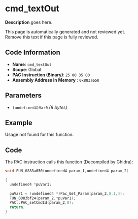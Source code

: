 # cmd_textOut

**Description** goes here.

This page is automatically generated and not reviewed yet.<br>Remove this text if this page is fully reviewed.

## Code Information

- **Name**: `cmd_textOut`
- **Scope**: Global
- **PAC Instruction (Binary)**: `25 00 35 00`
- **Assembly Address in Memory** : `0x883a650`

## Parameters

- `(undefined4)Var0` *(8 bytes)*

## Example

Usage not found for this function.

## Code

Ths PAC instruction calls this function (Decompiled by Ghidra):

```c
void FUN_0883a650(undefined4 param_1,undefined4 param_2)

{
  undefined4 *puVar1;
  
  puVar1 = (undefined4 *)Pac_Get_Param(param_2,0,1,4);
  FUN_0883bf24(param_2,*puVar1);
  PAC::PAC_setCmdId(param_2,0);
  return;
}
```

